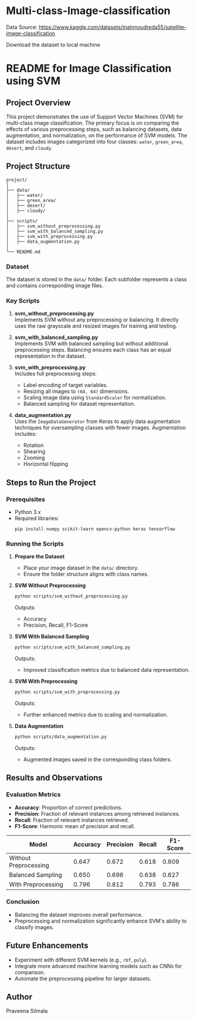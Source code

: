 # Multi-class-Image-classification

Data Source: https://www.kaggle.com/datasets/mahmoudreda55/satellite-image-classification

Download the dataset to local machine

# README for Image Classification using SVM

## Project Overview
This project demonstrates the use of Support Vector Machines (SVM) for multi-class image classification. The primary focus is on comparing the effects of various preprocessing steps, such as balancing datasets, data augmentation, and normalization, on the performance of SVM models. The dataset includes images categorized into four classes: `water`, `green_area`, `desert`, and `cloudy`.

## Project Structure
```
project/
│
├── data/
│   ├── water/
│   ├── green_area/
│   ├── desert/
│   ├── cloudy/
│
├── scripts/
│   ├── svm_without_preprocessing.py
│   ├── svm_with_balanced_sampling.py
│   ├── svm_with_preprocessing.py
│   ├── data_augmentation.py
│
└── README.md
```

### Dataset
The dataset is stored in the `data/` folder. Each subfolder represents a class and contains corresponding image files.

### Key Scripts
1. **svm_without_preprocessing.py**  
   Implements SVM without any preprocessing or balancing. It directly uses the raw grayscale and resized images for training and testing.  

2. **svm_with_balanced_sampling.py**  
   Implements SVM with balanced sampling but without additional preprocessing steps. Balancing ensures each class has an equal representation in the dataset.  

3. **svm_with_preprocessing.py**  
   Includes full preprocessing steps:
   - Label encoding of target variables.
   - Resizing all images to `(64, 64)` dimensions.
   - Scaling image data using `StandardScaler` for normalization.
   - Balanced sampling for dataset representation.

4. **data_augmentation.py**  
   Uses the `ImageDataGenerator` from Keras to apply data augmentation techniques for oversampling classes with fewer images. Augmentation includes:
   - Rotation
   - Shearing
   - Zooming
   - Horizontal flipping

## Steps to Run the Project
### Prerequisites
- Python 3.x
- Required libraries:
  ```
  pip install numpy scikit-learn opencv-python keras tensorflow
  ```

### Running the Scripts
1. **Prepare the Dataset**
   - Place your image dataset in the `data/` directory.
   - Ensure the folder structure aligns with class names.

2. **SVM Without Preprocessing**
   ```bash
   python scripts/svm_without_preprocessing.py
   ```
   Outputs:
   - Accuracy
   - Precision, Recall, F1-Score

3. **SVM With Balanced Sampling**
   ```bash
   python scripts/svm_with_balanced_sampling.py
   ```
   Outputs:
   - Improved classification metrics due to balanced data representation.

4. **SVM With Preprocessing**
   ```bash
   python scripts/svm_with_preprocessing.py
   ```
   Outputs:
   - Further enhanced metrics due to scaling and normalization.

5. **Data Augmentation**
   ```bash
   python scripts/data_augmentation.py
   ```
   Outputs:
   - Augmented images saved in the corresponding class folders.

## Results and Observations
### Evaluation Metrics
- **Accuracy**: Proportion of correct predictions.
- **Precision**: Fraction of relevant instances among retrieved instances.
- **Recall**: Fraction of relevant instances retrieved.
- **F1-Score**: Harmonic mean of precision and recall.

| Model                    | Accuracy | Precision | Recall | F1-Score |
|--------------------------|----------|-----------|--------|----------|
| Without Preprocessing    | 0.647    | 0.672     | 0.618  | 0.609    |
| Balanced Sampling        | 0.650    | 0.696     | 0.638  | 0.627    |
| With Preprocessing       | 0.796    | 0.812     | 0.793  | 0.786    |

### Conclusion
- Balancing the dataset improves overall performance.
- Preprocessing and normalization significantly enhance SVM's ability to classify images.

## Future Enhancements
- Experiment with different SVM kernels (e.g., `rbf`, `poly`).
- Integrate more advanced machine learning models such as CNNs for comparison.
- Automate the preprocessing pipeline for larger datasets.

## Author
Praveena Silmala  
